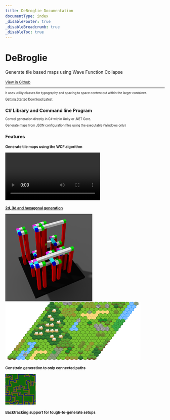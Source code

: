 ```yaml
---
title: DeBroglie Documentation
documentType: index
_disableFooter: true
_disableBreadcrumb: true
_disableToc: true
---
```

<div class="container">

  <div class="jumbotron">
    <h1 class="display-4">DeBroglie</h1>
    <p class="lead">Generate tile based maps using Wave Function Collapse</p>
    <small class="text-muted"><a class="github-link" href="https://github.com/BorisTheBrave/DeBroglie">View in Github</a><small>
    <hr class="my-4">
    <p>It uses utility classes for typography and spacing to space content out within the larger container.</p>
    <p class="lead">
      <a class="btn btn-primary btl-lg" href="articles/" role="button">Getting Started</a>
      <a class="btn btn-primary btl-lg" href="TODO" role="button">Download Latest</a>
    </p>
  </div>

  <div class="row">
    <div class="col-md-8 col-md-offset-2 text-center">
      <section>
        <h2>C# Library and Command line Program</h2>
        <p class="lead">Control generation directly in C# within Unity or .NET Core.</p>
        <p>Generate maps from JSON configuration files using the executable (Windows only)</p> 
      </section>
    </div>
  </div>

  
  <div class="row">
    <div class="col-md-8 col-md-offset-2 text-center">
      <section>
        <h2>Features</h2>
        <h3>Generate tile maps using the WCF algorithm</h3>
        <video src="images/rotation.webm" autoplay loop></video>
        <h3><a href="articles/features.md#topology">2d, 3d and hexagonal generation</a></h3>
        <a href="images/columns_out.png"><img src="images/columns_out.png"/></a>
        <a href="images/hexmini_out.png"><img src="images/hexmini_out.png"/></a>
        <h3>Constrain generation to only connected paths</h3>
        <img src="images/pathway_overlapping_path.png">
        <h3>Backtracking support for tough-to-generate setups</h3>
      </section>
    </div>
  </div>
</div>